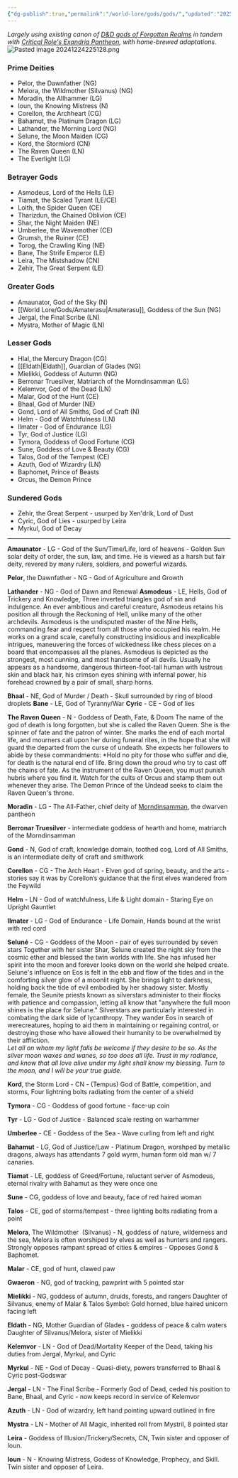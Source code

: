 ```yaml
---
{"dg-publish":true,"permalink":"/world-lore/gods/gods/","updated":"2025-01-04T13:58:57.217-06:00"}
---
```


*Largely using existing canon of [D&D gods of Forgotten Realms](https://forgottenrealms.fandom.com/wiki/Faer%C3%BBnian_pantheon#Members) in tandem with [Critical Role's Exandria Pantheon](https://criticalrole.fandom.com/wiki/Deity), with home-brewed adaptations.*
![Pasted image 20241224225128.png](/img/user/Images/Pasted%20image%2020241224225128.png)
### Prime Deities
- Pelor, the Dawnfather (NG)
- Melora, the Wildmother (Silvanus) (NG)
- Moradin, the Allhammer (LG)
- Ioun, the Knowing Mistress (N)
- Corellon, the Archheart (CG)
- Bahamut, the Platinum Dragon (LG)
- Lathander, the Morning Lord (NG)
- Selune, the Moon Maiden (CG)
- Kord, the Stormlord (CN)
- The Raven Queen (LN)
- The Everlight (LG)
### Betrayer Gods
- Asmodeus, Lord of the Hells (LE)
- Tiamat, the Scaled Tyrant (LE/CE)
- Lolth, the Spider Queen (CE)
- Tharizdun, the Chained Oblivion (CE)
- Shar, the Night Maiden (NE)
- Umberlee, the Wavemother (CE)
- Grumsh, the Ruiner (CE)
- Torog, the Crawling King (NE)
- Bane, The Strife Emperor (LE)
- Leira, The Mistshadow (CN)
- Zehir, The Great Serpent (LE)
### Greater Gods
- Amaunator, God of the Sky (N)
- [[World Lore/Gods/Amaterasu\|Amaterasu]], Goddess of the Sun (NG)
- Jergal, the Final Scribe (LN)
- Mystra, Mother of Magic (LN)
### Lesser Gods
- Hlal, the Mercury Dragon (CG)
- [[Eldath\|Eldath]], Guardian of Glades (NG)
- Mielikki, Goddess of Autumn (NG)
- Berronar Truesilver, Matriarch of the Morndinsamman (LG)
- Kelemvor, God of the Dead (LN)
- Malar, God of the Hunt (CE)
- Bhaal, God of Murder (NE)
- Gond, Lord of All Smiths, God of Craft (N)
- Helm - God of Watchfulness (LN)
- Ilmater - God of Endurance (LG)
- Tyr, God of Justice (LG)
- Tymora, Goddess of Good Fortune (CG)
- Sune, Goddess of Love & Beauty (CG)
- Talos, God of the Tempest (CE)
- Azuth, God of Wizardry (LN)
- Baphomet, Prince of Beasts 
- Orcus, the Demon Prince

### Sundered Gods
- Zehir, the Great Serpent - usurped by Xen'drik, Lord of Dust
- Cyric, God of Lies -  usurped by Leira
- Myrkul, God of Decay

---

**Amaunator** - LG - God of the Sun/Time/Life, lord of heavens - Golden Sun solar deity of order, the sun, law, and time. He is viewed as a harsh but fair deity, revered by many rulers, soldiers, and powerful wizards. 

**Pelor**, the Dawnfather - NG - God of Agriculture and Growth

**Lathander** - NG - God of Dawn and Renewal
**Asmodeus** - LE, Hells, God of Trickery and Knowledge, Three inverted triangles 
	god of sin and indulgence. An ever ambitious and careful creature, Asmodeus retains his position all through the Reckoning of Hell, unlike many of the other archdevils. Asmodeus is the undisputed master of the Nine Hells, commanding fear and respect from all those who occupied his realm. He works on a grand scale, carefully constructing insidious and inexplicable intrigues, maneuvering the forces of wickedness like chess pieces on a board that encompasses all the planes. Asmodeus is depicted as the strongest, most cunning, and most handsome of all devils. Usually he appears as a handsome, dangerous thirteen-foot-tall human with lustrous skin and black hair, his crimson eyes shining with infernal power, his forehead crowned by a pair of small, sharp horns. 

**Bhaal** - NE, God of Murder / Death - Skull surrounded by ring of blood droplets
**Bane** - LE, God of Tyranny/War
**Cyric** - CE - God of lies

**The Raven Queen** - N - Goddess of Death, Fate, & Doom
	The name of the god of death is long forgotten, but she is called the Raven Queen. She is the spinner of fate and the patron of winter. She marks the end of each mortal life, and mourners call upon her during funeral rites, in the hope that she will guard the departed from the curse of undeath. She expects her followers to abide by these commandments:
		*Hold no pity for those who suffer and die, for death is the natural end of life.
		Bring down the proud who try to cast off the chains of fate. As the instrument of the Raven Queen, you must punish hubris where you find it.
		Watch for the cults of Orcus and stamp them out whenever they arise. The Demon Prince of the Undead seeks to claim the Raven Queen's throne.

**Moradin** - LG - The All-Father, chief deity of [Morndinsamman](https://forgottenrealms.fandom.com/wiki/Morndinsamman), the dwarven pantheon

**Berronar Truesilver** - intermediate goddess of hearth and home, matriarch of the Morndinsamman

**Gond** - N, God of craft, knowledge domain, toothed cog, Lord of All Smiths, is an intermediate deity of craft and smithwork

**Corellon** - CG - The Arch Heart - Elven god of spring, beauty, and the arts - stories say it was by Corellon’s guidance that the first elves wandered from the Feywild

**Helm** - LN - God of watchfulness, Life & Light domain - Staring Eye on Upright Gauntlet

**Ilmater** - LG - God of Endurance - Life Domain, Hands bound at the wrist with red cord

**Seluné** - CG - Goddess of the Moon - pair of eyes surrounded by seven stars
	Together with her sister Shar, Selune created the night sky from the cosmic ether and blessed the twin worlds with life. She has infused her spirit into the moon and forever looks down on the world she helped create. Selune's influence on Eos is felt in the ebb and flow of the tides and in the comforting silver glow of a moonlit night. She brings light to darkness, holding back the tide of evil embodied by her shadowy sister. Mostly female, the Seunite priests known as silverstars administer to their flocks with patience and compassion, letting all know that "anywhere the full moon shines is the place for Selune." Silverstars are particularly interested in combating the dark side of lycanthropy. They wander Eos in search of werecreatures, hoping to aid them in maintaining or regaining control, or destroying those who have allowed their humanity to be overwhelmed by their affliction.<br> 
	*Let all on whom my light falls be welcome if they desire to be so. As the silver moon waxes and wanes, so too does all life.
	Trust in my radiance, and know that all love alive under my light shall know my blessing. Turn to the moon, and I will be your true guide.*

**Kord**, the Storm Lord - CN - (Tempus) God of Battle, competition, and storms, Four lightning bolts radiating from the center of a shield 

**Tymora** - CG - Goddess of good fortune - face-up coin

**Tyr** - LG - God of Justice - Balanced scale resting on warhammer

**Umberlee** - CE - Goddess of the Sea - Wave curling from left and right

**Bahamut** - LG, God of Justice/Law - Platinum Dragon, worshped by metallic dragons, always has attendants 7 gold wyrm, human form old man w/ 7 canaries. 

**Tiamat** - LE, goddess of Greed/Fortune, reluctant server of Asmodeus, eternal rivalry with Bahamut as they were once one

**Sune** - CG, goddess of love and beauty, face of red haired woman

**Talos** - CE, god of storms/tempest - three lighting bolts radiating from a point

**Melora**, The Wildmother  (Silvanus) - N, goddess of nature, wilderness and the sea, Melora is often worshiped by elves as well as hunters and rangers. Strongly opposes rampant spread of cities & empires - Opposes Gond & Baphomet. 

**Malar** - CE, god of hunt, clawed paw

**Gwaeron** - NG, god of tracking, pawprint with 5 pointed star

**Mielikki** - NG, goddess of autumn, druids, forests, and rangers
Daughter of Silvanus, enemy of Malar & Talos
Symbol: Gold horned, blue haired unicorn facing left

**Eldath** - NG, Mother Guardian of Glades - goddess of peace & calm waters
Daughter of Silvanus/Melora, sister of Mielikki

**Kelemvor** - LN - God of Dead/Mortality
Keeper of the Dead, taking his duties from Jergal, Myrkul, and Cyric

**Myrkul** - NE - God of Decay - Quasi-diety, powers transferred to Bhaal & Cyric post-Godswar

**Jergal** - LN - The Final Scribe - Formerly God of Dead, ceded his position to Bane, Bhaal, and Cyric - now keeps record in service of Kelemvor 

**Azuth** - LN - God of wizardry, left hand pointing upward outlined in fire

**Mystra** - LN - Mother of All Magic, inherited roll from Mystril, 8 pointed star

**Leira** - Goddess of Illusion/Trickery/Secrets, CN, Twin sister and opposer of Ioun. 

**Ioun** - N - Knowing Mistress, Godess of Knowledge, Prophecy, and Skill. Twin sister and opposer of Leira.
